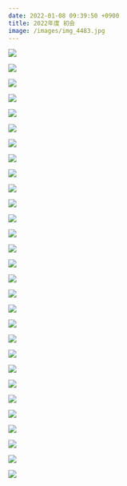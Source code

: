 ```yaml
---
date: 2022-01-08 09:39:50 +0900
title: 2022年度 初会
image: /images/img_4483.jpg
---
```

![](/images/img_4384.jpg)

![](/images/img_4385.jpg)

![](/images/img_4390.jpg)

![](/images/img_4403.jpg)

![](/images/img_4406.jpg)

![](/images/img_4407.jpg)

![](/images/img_4409.jpg)

![](/images/img_4415.jpg)

![](/images/img_4411.jpg)

![](/images/img_4418.jpg)

![](/images/img_4419.jpg)

![](/images/img_4420.jpg)

![](/images/img_4425.jpg)

![](/images/img_4428.jpg)

![](/images/img_4431.jpg)

![](/images/img_4433.jpg)

![](/images/img_4437.jpg)

![](/images/img_4440.jpg)

![](/images/img_4444.jpg)

![](/images/img_4453.jpg)

![](/images/img_4455.jpg)

![](/images/img_4457.jpg)

![](/images/img_4461.jpg)

![](/images/img_4466.jpg)

![](/images/img_4467.jpg)

![](/images/img_4473.jpg)

![](/images/img_4532.jpg)

![](/images/img_4488.jpg)

![](/images/img_4496.jpg)
